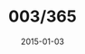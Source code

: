 ---
title:  "003/365"
date:   2015-01-03
thumbnail-path: "thumbnails/thumbnail-3.jpg"
full-path: "full-size/full-size-3.jpg"
short-description: ""
---